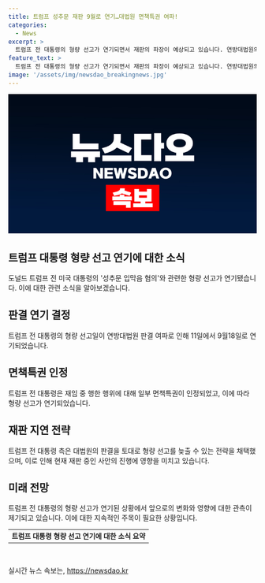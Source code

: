 ```yaml
---
title: 트럼프 성추문 재판 9월로 연기…대법원 면책특권 여파!
categories:
  - News
excerpt: >
  트럼프 전 대통령의 형량 선고가 연기되면서 재판의 파장이 예상되고 있습니다. 연방대법원의 판결이 트럼프 전 대통령의 판세를 유리하게 만들고 있으며, 이로 인해 선거가 다가오면서 미국 대통령의 유일한 중범죄 유죄평결로 떠오른 형량 선고의 연기는 중요한 순간이 될 것으로 평가됩니다.
feature_text: >
  트럼프 전 대통령의 형량 선고가 연기되면서 재판의 파장이 예상되고 있습니다. 연방대법원의 판결이 트럼프 전 대통령의 판세를 유리하게 만들고 있으며, 이로 인해 선거가 다가오면서 미국 대통령의 유일한 중범죄 유죄평결로 떠오른 형량 선고의 연기는 중요한 순간이 될 것으로 평가됩니다.
image: '/assets/img/newsdao_breakingnews.jpg'
---
```


<p><img src="/assets/img/newsdao_breakingnews.jpg" alt="pcversion 속보" /></p>

<h2 data-ke-size="size26">트럼프 대통령 형량 선고 연기에 대한 소식</h2>

<p data-ke-size="size16">도널드 트럼프 전 미국 대통령의 '성추문 입막음 혐의'와 관련한 형량 선고가 연기됐습니다. 이에 대한 관련 소식을 알아보겠습니다.</p>

<h2 data-ke-size="size24">판결 연기 결정</h2>

<p data-ke-size="size16">트럼프 전 대통령의 형량 선고일이 연방대법원 판결 여파로 인해 11일에서 9월18일로 연기되었습니다.</p>

<h2 data-ke-size="size24">면책특권 인정</h2>

<p data-ke-size="size16">트럼프 전 대통령은 재임 중 행한 행위에 대해 일부 면책특권이 인정되었고, 이에 따라 형량 선고가 연기되었습니다.</p>

<h2 data-ke-size="size24">재판 지연 전략</h2>

<p data-ke-size="size16">트럼프 전 대통령 측은 대법원의 판결을 토대로 형량 선고를 늦출 수 있는 전략을 채택했으며, 이로 인해 현재 재판 중인 사안의 진행에 영향을 미치고 있습니다.</p>

<h2 data-ke-size="size24">미래 전망</h2>

<p data-ke-size="size16">트럼프 전 대통령의 형량 선고가 연기된 상황에서 앞으로의 변화와 영향에 대한 관측이 제기되고 있습니다. 이에 대한 지속적인 주목이 필요한 상황입니다.</p>

<table>
    <tr>
        <td style="text-align: center; height: 17px;"><b>트럼프 대통령 형량 선고 연기에 대한 소식 요약</b></td>
    </tr>
</table>

<p data-ke-size="size16">&nbsp;</p>
실시간 뉴스 속보는, <a href="https://newsdao.kr" rel="dofollow">https://newsdao.kr</a>


